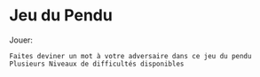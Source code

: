 # Jeu du Pendu

Jouer: 

```
Faites deviner un mot à votre adversaire dans ce jeu du pendu
Plusieurs Niveaux de difficultés disponibles
```